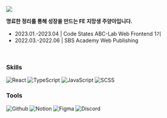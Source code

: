 <img src = "https://capsule-render.vercel.app/api?type=waving&color=0:fbc2eb,100:abc1ee&height=180&section=header&text=Yang-ah&fontSize=32&animation=fadeIn&fontAlignY=36&fontColor=ffffff"/>

**명료한 정리를 통해 성장을 만드는 FE 지망생 주양아입니다.**

- 2023.01.-2023.04 |  Code States ABC-Lab Web Frontend 1기
- 2022.03.-2022.06 |  SBS Academy Web Publishing

</br>


### Skills
![React](https://img.shields.io/badge/-React-89a8ff?style=flat&logo=react&logoColor=white)
![TypeScript](https://img.shields.io/badge/Typescript-89a8ff?style=flat&logo=typescript&logoColor=white)
![JavaScript](https://img.shields.io/badge/Javascript-89a8ff?style=flat&logo=javascript&logoColor=white)
![SCSS](https://img.shields.io/badge/Sass-89a8ff?style=flat&logo=sass&logoColor=white)


### Tools
![Github](https://img.shields.io/badge/Github-89a8ff?style=flat&logo=github&logoColor=white)
![Notion](https://img.shields.io/badge/Notion-89a8ff?style=flat&logo=notion&logoColor=white)
![Figma](https://img.shields.io/badge/Figma-89a8ff?style=flat&logo=figma&logoColor=white)
![Discord](https://img.shields.io/badge/Discord-89a8ff?style=flat&logo=discord&logoColor=white)
